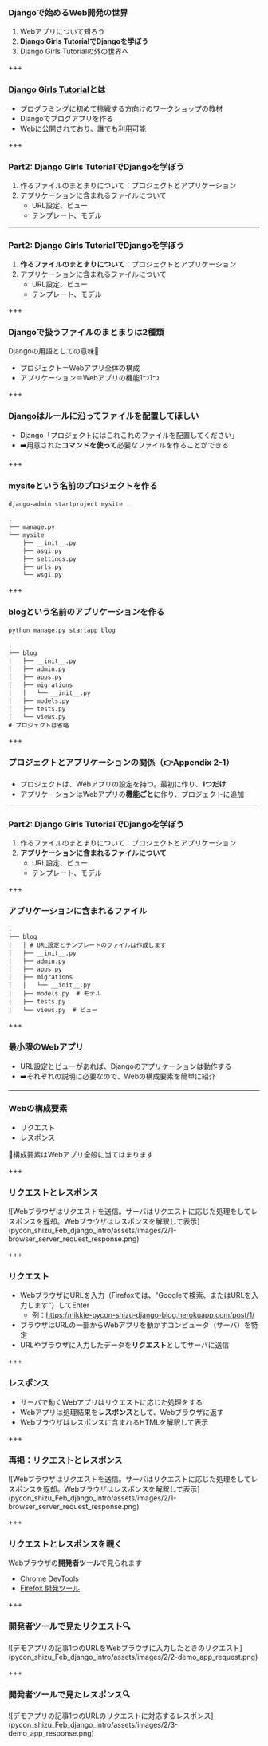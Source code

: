 ### Djangoで始めるWeb開発の世界

1. Webアプリについて知ろう
2. **Django Girls TutorialでDjangoを学ぼう**
3. Django Girls Tutorialの外の世界へ

+++

### [Django Girls Tutorial](https://tutorial.djangogirls.org/ja/)とは

- プログラミングに初めて挑戦する方向けのワークショップの教材
- Djangoでブログアプリを作る
- Webに公開されており、誰でも利用可能

+++

### Part2: Django Girls TutorialでDjangoを学ぼう

1. 作るファイルのまとまりについて：プロジェクトとアプリケーション
2. アプリケーションに含まれるファイルについて
    - URL設定、ビュー
    - テンプレート、モデル

---

### Part2: Django Girls TutorialでDjangoを学ぼう

1. **作るファイルのまとまりについて**：プロジェクトとアプリケーション
2. アプリケーションに含まれるファイルについて
    - URL設定、ビュー
    - テンプレート、モデル

+++

### Djangoで扱うファイルのまとまりは2種類

Djangoの用語としての意味📗

- プロジェクト＝Webアプリ全体の構成
- アプリケーション＝Webアプリの機能1つ1つ

+++

### Djangoはルールに沿ってファイルを配置してほしい

- Django「プロジェクトにはこれこれのファイルを配置してください」
- ➡️用意された**コマンドを使って**必要なファイルを作ることができる

+++

### mysiteという名前のプロジェクトを作る

`django-admin startproject mysite .`

```plaintext
.
├── manage.py
└── mysite
    ├── __init__.py
    ├── asgi.py
    ├── settings.py
    ├── urls.py
    └── wsgi.py
```

+++

### blogという名前のアプリケーションを作る

`python manage.py startapp blog`

```plaintext
.
├── blog
│   ├── __init__.py
│   ├── admin.py
│   ├── apps.py
│   ├── migrations
│   │   └── __init__.py
│   ├── models.py
│   ├── tests.py
│   └── views.py
# プロジェクトは省略
```

+++

### プロジェクトとアプリケーションの関係（👉Appendix 2-1）

- プロジェクトは、Webアプリの設定を持つ。最初に作り、**1つだけ**
- アプリケーションはWebアプリの**機能ごと**に作り、プロジェクトに追加

---

### Part2: Django Girls TutorialでDjangoを学ぼう

1. 作るファイルのまとまりについて：プロジェクトとアプリケーション
2. **アプリケーションに含まれるファイルについて**
    - URL設定、ビュー
    - テンプレート、モデル

+++

### アプリケーションに含まれるファイル

```plaintext
.
├── blog
│   │ # URL設定とテンプレートのファイルは作成します
│   ├── __init__.py
│   ├── admin.py
│   ├── apps.py
│   ├── migrations
│   │   └── __init__.py
│   ├── models.py  # モデル
│   ├── tests.py
│   └── views.py  # ビュー
```

+++

### 最小限のWebアプリ

- URL設定とビューがあれば、Djangoのアプリケーションは動作する
- ➡️それぞれの説明に必要なので、Webの構成要素を簡単に紹介

---

### Webの構成要素

- リクエスト
- レスポンス

📌構成要素はWebアプリ全般に当てはまります

+++

### リクエストとレスポンス

<span class="eighty-percent-img">
![Webブラウザはリクエストを送信。サーバはリクエストに応じた処理をしてレスポンスを返却。Webブラウザはレスポンスを解釈して表示](pycon_shizu_Feb_django_intro/assets/images/2/1-browser_server_request_response.png)
</span>

+++

### リクエスト

- WebブラウザにURLを入力（Firefoxでは、"Googleで検索、またはURLを入力します"）してEnter
  - 例：https://nikkie-pycon-shizu-django-blog.herokuapp.com/post/1/
- ブラウザはURLの一部からWebアプリを動かすコンピュータ（サーバ）を特定
- URLやブラウザに入力したデータを**リクエスト**としてサーバに送信

+++

### レスポンス

- サーバで動くWebアプリはリクエストに応じた処理をする
- Webアプリは処理結果を**レスポンス**として、Webブラウザに返す
- Webブラウザはレスポンスに含まれるHTMLを解釈して表示

+++

### 再掲：リクエストとレスポンス

<span class="eighty-percent-img">
![Webブラウザはリクエストを送信。サーバはリクエストに応じた処理をしてレスポンスを返却。Webブラウザはレスポンスを解釈して表示](pycon_shizu_Feb_django_intro/assets/images/2/1-browser_server_request_response.png)
</span>

+++

### リクエストとレスポンスを覗く

Webブラウザの**開発者ツール**で見られます

- [Chrome DevTools](https://developers.google.com/web/tools/chrome-devtools?hl=ja)
- [Firefox 開発ツール](https://developer.mozilla.org/ja/docs/Tools)

+++

### 開発者ツールで見たリクエスト🔍

<span class="ninety-percent-img">
![デモアプリの記事1つのURLをWebブラウザに入力したときのリクエスト](pycon_shizu_Feb_django_intro/assets/images/2/2-demo_app_request.png)
</span>

+++

### 開発者ツールで見たレスポンス🔍

<span class="seventy-percent-img">
![デモアプリの記事1つのURLのリクエストに対応するレスポンス](pycon_shizu_Feb_django_intro/assets/images/2/3-demo_app_response.png)
</span>
